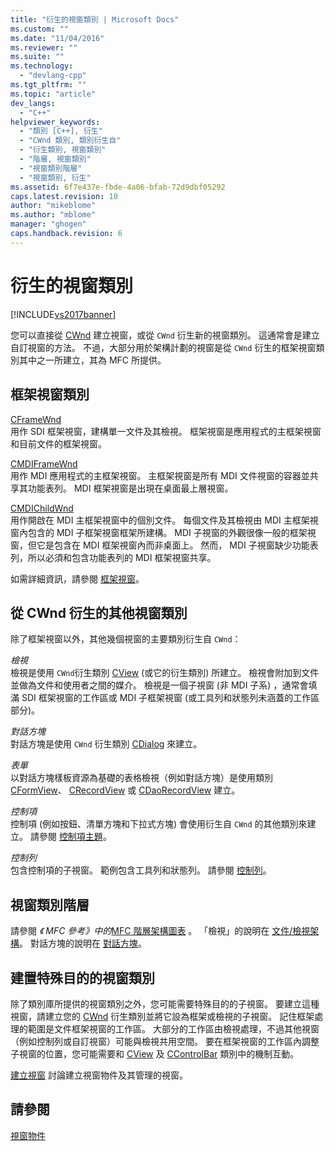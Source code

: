 ```yaml
---
title: "衍生的視窗類別 | Microsoft Docs"
ms.custom: ""
ms.date: "11/04/2016"
ms.reviewer: ""
ms.suite: ""
ms.technology: 
  - "devlang-cpp"
ms.tgt_pltfrm: ""
ms.topic: "article"
dev_langs: 
  - "C++"
helpviewer_keywords: 
  - "類別 [C++], 衍生"
  - "CWnd 類別, 類別衍生自"
  - "衍生類別, 視窗類別"
  - "階層, 視窗類別"
  - "視窗類別階層"
  - "視窗類別, 衍生"
ms.assetid: 6f7e437e-fbde-4a06-bfab-72d9dbf05292
caps.latest.revision: 10
author: "mikeblome"
ms.author: "mblome"
manager: "ghogen"
caps.handback.revision: 6
---
```

# 衍生的視窗類別
[!INCLUDE[vs2017banner](../assembler/inline/includes/vs2017banner.md)]

您可以直接從 [CWnd](../mfc/reference/cwnd-class.md) 建立視窗，或從 `CWnd` 衍生新的視窗類別。  這通常會是建立自訂視窗的方法。  不過，大部分用於架構計劃的視窗是從 `CWnd` 衍生的框架視窗類別其中之一所建立，其為 MFC 所提供。  
  
## 框架視窗類別  
 [CFrameWnd](../mfc/reference/cframewnd-class.md)  
 用作 SDI 框架視窗，建構單一文件及其檢視。  框架視窗是應用程式的主框架視窗和目前文件的框架視窗。  
  
 [CMDIFrameWnd](../mfc/reference/cmdiframewnd-class.md)  
 用作 MDI 應用程式的主框架視窗。  主框架視窗是所有 MDI 文件視窗的容器並共享其功能表列。  MDI 框架視窗是出現在桌面最上層視窗。  
  
 [CMDIChildWnd](../mfc/reference/cmdichildwnd-class.md)  
 用作開啟在 MDI 主框架視窗中的個別文件。  每個文件及其檢視由 MDI 主框架視窗內包含的 MDI 子框架視窗框架所建構。  MDI 子視窗的外觀很像一般的框架視窗，但它是包含在 MDI 框架視窗內而非桌面上。  然而， MDI 子視窗缺少功能表列，所以必須和包含功能表列的 MDI 框架視窗共享。  
  
 如需詳細資訊，請參閱 [框架視窗](../mfc/frame-windows.md)。  
  
## 從 CWnd 衍生的其他視窗類別  
 除了框架視窗以外，其他幾個視窗的主要類別衍生自 `CWnd`：  
  
 *檢視*  
 檢視是使用 `CWnd`衍生類別 [CView](../mfc/reference/cview-class.md) \(或它的衍生類別\) 所建立。  檢視會附加到文件並做為文件和使用者之間的媒介。  檢視是一個子視窗 \(非 MDI 子系\) ，通常會填滿 SDI 框架視窗的工作區或 MDI 子框架視窗 \(或工具列和狀態列未涵蓋的工作區部分\)。  
  
 *對話方塊*  
 對話方塊是使用 `CWnd` 衍生類別 [CDialog](../mfc/reference/cdialog-class.md) 來建立。  
  
 *表單*  
 以對話方塊樣板資源為基礎的表格檢視（例如對話方塊）是使用類別 [CFormView](../mfc/reference/cformview-class.md)、 [CRecordView](../mfc/reference/crecordview-class.md) 或 [CDaoRecordView](../mfc/reference/cdaorecordview-class.md) 建立。  
  
 *控制項*  
 控制項 \(例如按鈕、清單方塊和下拉式方塊\) 會使用衍生自 `CWnd` 的其他類別來建立。  請參閱 [控制項主題](../mfc/controls-mfc.md)。  
  
 *控制列*  
 包含控制項的子視窗。  範例包含工具列和狀態列。  請參閱 [控制列](../mfc/control-bars.md)。  
  
## 視窗類別階層  
 請參閱 *《 MFC 參考》中的*[MFC 階層架構圖表](../mfc/hierarchy-chart.md) 。  「檢視」的說明在 [文件\/檢視架構](../mfc/document-view-architecture.md)。  對話方塊的說明在 [對話方塊](../mfc/dialog-boxes.md)。  
  
## 建置特殊目的的視窗類別  
 除了類別庫所提供的視窗類別之外，您可能需要特殊目的的子視窗。  要建立這種視窗，請建立您的 [CWnd](../mfc/reference/cwnd-class.md) 衍生類別並將它設為框架或檢視的子視窗。  記住框架處理的範圍是文件框架視窗的工作區。  大部分的工作區由檢視處理，不過其他視窗（例如控制列或自訂視窗）可能與檢視共用空間。  要在框架視窗的工作區內調整子視窗的位置，您可能需要和 [CView](../mfc/reference/cview-class.md) 及 [CControlBar](../mfc/reference/ccontrolbar-class.md) 類別中的機制互動。  
  
 [建立視窗](../mfc/creating-windows.md) 討論建立視窗物件及其管理的視窗。  
  
## 請參閱  
 [視窗物件](../mfc/window-objects.md)